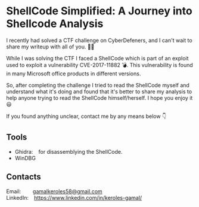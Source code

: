 # ShellCode Simplified: A Journey into Shellcode Analysis

I recently had solved a CTF challenge on CyberDefeners, and I can't wait to share my writeup with all of you. 🚀✨

While I was solving the CTF I faced a ShellCode which is part of an exploit used to exploit a vulnerability CVE-2017-11882 :bomb:. This vulnerability is found in many Microsoft office products in different versions.

So, after completing the challenge I tried to read the ShellCode myself and understand what it's doing and found that it's better to share my analysis to help anyone trying to read the ShellCode himself/herself. I hope you enjoy it :smiley:

If you found anything unclear, contact me by any means below :point_down:

## Tools
* Ghidra: &ensp; for disassemblying the ShellCode.
* WinDBG

## Contacts
Email: &ensp;&ensp;&ensp;&ensp;gamalkeroles58@gmail.com <br>
LinkedIn: &ensp; https://www.linkedin.com/in/keroles-gamal/
